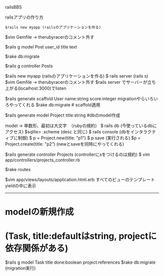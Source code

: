 railsBBS

 railsアプリの作り方

```
$rails new myapp (railsのアプリケーションを作る)
```

$vim Gemfile -> therubyracerのコメント外す 

$rails g model Post user_id title text

$rake db:migrate

$rails g controller Posts


$rails new myapp (railsのアプリケーションを作る)
$ rails server (rails s)
$vim Gemfile -> therubyracerのコメント外す 
$rails server でサーバーが立ち上がる(localhost:3000)でlisten

$rails generate scaffold User name:string score:integer
 migrationやらいろいろやってくれる
$rake db:migrate # scaffold適用

$rails generate model Project title:string #dbのmodel作成

model -> 単数形、最初は大文字　（rubyの規約）
$ rails db (今使っているdbにアクセス)
$sqlite> .scheme (desc と同じ)
$ rails console (dbをインタラクティブに制御)
$ p = Project.new(title: "p1")
$ p.save (実行される)
$p = Project.create(title: "p2”) (newとsaveを同時にやってくれる)

$rails generate controller Projects (controllerにsをつけるのは規約)
$ vim app/controllers/projects_controller.rb 

$rake routes

$vim app/views/layouts/application.html.erb すべてのビューのテンプレート yieldの中に表示

----
# modelの新規作成
# (Task, title:defaultはstring, projectに依存関係がある)
$rails g model Task title done:boolean project:references
$rake db:migrate (migration実行)





